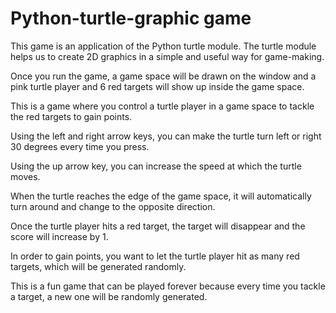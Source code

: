 # Python-turtle-graphic game
This game is an application of the Python turtle module. The turtle module helps us to create 2D graphics in a simple and useful way for game-making.

Once you run the game, a game space will be drawn on the window and a pink turtle player and 6 red targets will show up inside the game space.

This is a game where you control a turtle player in a game space to tackle the red targets to gain points. 

Using the left and right arrow keys, you can make the turtle turn left or right 30 degrees every time you press.

Using the up arrow key, you can increase the speed at which the turtle moves.

When the turtle reaches the edge of the game space, it will automatically turn around and change to the opposite direction. 

Once the turtle player hits a red target, the target will disappear and the score will increase by 1.

In order to gain points, you want to let the turtle player hit as many red targets, which will be generated randomly.

This is a fun game that can be played forever because every time you tackle a target, a new one will be randomly generated.
